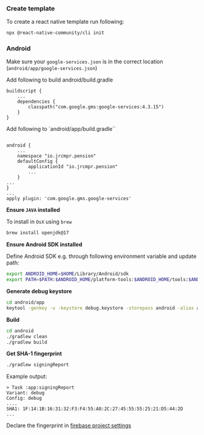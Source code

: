 ### Create template

To create a react native template run following: 

```sh
npx @react-native-community/cli init
```


### Android

Make sure your `google-services.json` is in the correct location (`android/app/google-services.json`)

Add following to build android/build.gradle

```
buildscript {
    ...
    dependencies {
        classpath("com.google.gms:google-services:4.3.15")
    }
}
```

Add following to `android/app/build.gradle``

````

android {
    ...
    namespace "io.jrcmpr.pension"
    defaultConfig {
        applicationId "io.jrcmpr.pension"
        ...
    }
...
}
...
apply plugin: 'com.google.gms.google-services'
````

**Ensure `JAVA` installed**


To install in `OsX` using `brew`

```sh
brew install openjdk@17
```

**Ensure Android SDK installed**

Define Android SDK e.g. through following environment variable and update path:

```sh
export ANDROID_HOME=$HOME/Library/Android/sdk
export PATH=$PATH:$ANDROID_HOME/platform-tools:$ANDROID_HOME/tools:$ANDROID_HOME/tools/bin
```

**Generate debug keystore**

```sh
cd android/app
keytool -genkey -v -keystore debug.keystore -storepass android -alias androiddebugkey -keypass android -keyalg RSA -keysize 2048 -validity 10000 -dname "CN=Android Debug,O=Android,C=US"
```


**Build**
```sh
cd android
./gradlew clean
./gradlew build
```


**Get SHA-1 fingerprint**

```sh
./gradlew signingReport
```

Example output:

```
> Task :app:signingReport
Variant: debug
Config: debug
....
SHA1: 1F:14:1B:16:31:32:F3:F4:55:A8:2C:27:45:55:55:25:21:D5:44:2D
...
```

Declare the fingerprint in [firebase project settings](https://console.firebase.google.com/project/pension-ex-1f88c/settings/general/android:io.jrcmpr.pension)